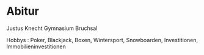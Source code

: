 # Abitur
Justus Knecht Gymnasium Bruchsal 

Hobbys : Poker, Blackjack, Boxen, Wintersport, Snowboarden, Investitionen, Immobilieninvestitionen 
